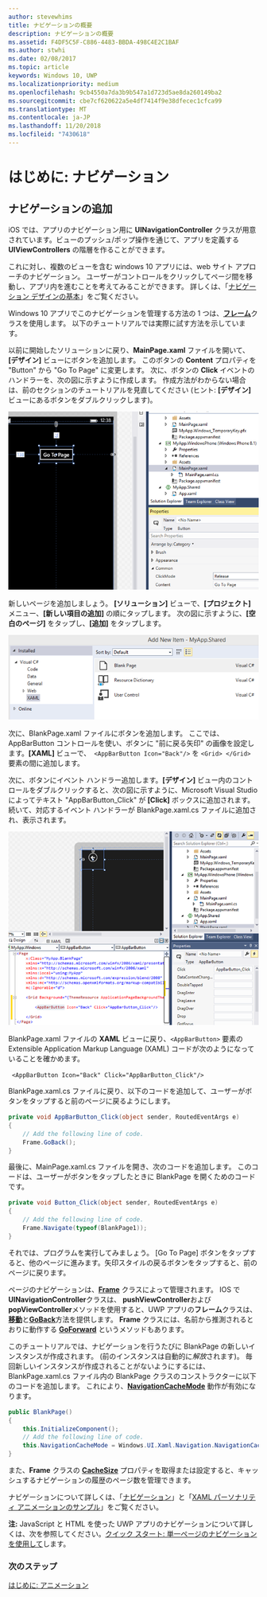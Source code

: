 ```yaml
---
author: stevewhims
title: ナビゲーションの概要
description: ナビゲーションの概要
ms.assetid: F4DF5C5F-C886-4483-BBDA-498C4E2C1BAF
ms.author: stwhi
ms.date: 02/08/2017
ms.topic: article
keywords: Windows 10, UWP
ms.localizationpriority: medium
ms.openlocfilehash: 9cb4550a7da3b9b547a1d723d5ae8da260149ba2
ms.sourcegitcommit: cbe7cf620622a5e4df7414f9e38dfecec1cfca99
ms.translationtype: MT
ms.contentlocale: ja-JP
ms.lasthandoff: 11/20/2018
ms.locfileid: "7430618"
---
```

# <a name="getting-started-navigation"></a>はじめに: ナビゲーション


## <a name="adding-navigation"></a>ナビゲーションの追加

iOS では、アプリのナビゲーション用に **UINavigationController** クラスが用意されています。ビューのプッシュ/ポップ操作を通じて、アプリを定義する **UIViewControllers** の階層を作ることができます。

これに対し、複数のビューを含む windows 10 アプリには、web サイト アプローチのナビゲーション。 ユーザーがコントロールをクリックしてページ間を移動し、アプリ内を進むことを考えてみることができます。 詳しくは、「[ナビゲーション デザインの基本](https://msdn.microsoft.com/library/windows/apps/dn958438)」をご覧ください。

Windows 10 アプリでこのナビゲーションを管理する方法の 1 つは、[**フレーム**](https://msdn.microsoft.com/library/windows/apps/br242682)クラスを使用します。 以下のチュートリアルでは実際に試す方法を示しています。

以前に開始したソリューションに戻り、**MainPage.xaml** ファイルを開いて、**[デザイン]** ビューにボタンを追加します。 このボタンの **Content** プロパティを "Button" から "Go To Page" に変更します。 次に、ボタンの **Click** イベントのハンドラーを、次の図に示すように作成します。 作成方法がわからない場合は、前のセクションのチュートリアルを見直してください (ヒント: **[デザイン]** ビューにあるボタンをダブルクリックします)。

![Visual Studio でのボタンとそのクリック イベントの追加](images/ios-to-uwp/vs-go-to-page.png)

新しいページを追加しましょう。 **[ソリューション]** ビューで、**[プロジェクト]** メニュー、**[新しい項目の追加]** の順にタップします。 次の図に示すように、**[空白のページ]** をタップし、**[追加]** をタップします。

![Visual Studio での新しいページの追加](images/ios-to-uwp/vs-add-new-page.png)

次に、BlankPage.xaml ファイルにボタンを追加します。 ここでは、AppBarButton コントロールを使い、ボタンに "前に戻る矢印" の画像を設定します。**[XAML]** ビューで、` <AppBarButton Icon="Back"/>` を `<Grid> </Grid>` 要素の間に追加します。

次に、ボタンにイベント ハンドラー追加します。**[デザイン]** ビュー内のコントロールをダブルクリックすると、次の図に示すように、Microsoft Visual Studio によってテキスト "AppBarButton\_Click" が **[Click]** ボックスに追加されます。続いて、対応するイベント ハンドラーが BlankPage.xaml.cs ファイルに追加され、表示されます。

![Visual Studio での戻るボタンとそのクリック イベントの追加](images/ios-to-uwp/vs-add-back-button.png)

BlankPage.xaml ファイルの **XAML** ビューに戻り、`<AppBarButton>` 要素の Extensible Application Markup Language (XAML) コードが次のようになっていることを確かめます。

` <AppBarButton Icon="Back" Click="AppBarButton_Click"/>`

BlankPage.xaml.cs ファイルに戻り、以下のコードを追加して、ユーザーがボタンをタップすると前のページに戻るようにします。

```csharp
private void AppBarButton_Click(object sender, RoutedEventArgs e)
{
    // Add the following line of code.    
    Frame.GoBack();
}
```

最後に、MainPage.xaml.cs ファイルを開き、次のコードを追加します。 このコードは、ユーザーがボタンをタップしたときに BlankPage を開くためのコードです。

```csharp
private void Button_Click(object sender, RoutedEventArgs e)
{
    // Add the following line of code.
    Frame.Navigate(typeof(BlankPage1));
}
```

それでは、プログラムを実行してみましょう。 [Go To Page] ボタンをタップすると、他のページに進みます。矢印スタイルの戻るボタンをタップすると、前のページに戻ります。

ページのナビゲーションは、[**Frame**](https://msdn.microsoft.com/library/windows/apps/br242682) クラスによって管理されます。 IOS で**UINavigationController**クラスは、 **pushViewController**および**popViewController**メソッドを使用すると、UWP アプリの**フレーム**クラスは、[**移動**](https://msdn.microsoft.com/library/windows/apps/br242694)と[**GoBack**](https://msdn.microsoft.com/library/windows/apps/dn996568)方法を提供します。 **Frame** クラスには、名前から推測されるとおりに動作する [**GoForward**](https://msdn.microsoft.com/library/windows/apps/br242693) というメソッドもあります。

このチュートリアルでは、ナビゲーションを行うたびに BlankPage の新しいインスタンスが作成されます。 (前のインスタンスは自動的に*解放*されます)。 毎回新しいインスタンスが作成されることがないようにするには、BlankPage.xaml.cs ファイル内の BlankPage クラスのコンストラクターに以下のコードを追加します。 これにより、[**NavigationCacheMode**](https://msdn.microsoft.com/library/windows/apps/br227506) 動作が有効になります。

```csharp
public BlankPage()
{
    this.InitializeComponent();
    // Add the following line of code.
    this.NavigationCacheMode = Windows.UI.Xaml.Navigation.NavigationCacheMode.Enabled;
}
```

また、**Frame** クラスの [**CacheSize**](https://msdn.microsoft.com/library/windows/apps/br242683) プロパティを取得または設定すると、キャッシュするナビゲーションの履歴のページ数を管理できます。

ナビゲーションについて詳しくは、「[ナビゲーション](https://msdn.microsoft.com/library/windows/apps/mt187344)」と「[XAML パーソナリティ アニメーションのサンプル](http://go.microsoft.com/fwlink/p/?LinkID=242401)」をご覧ください。

**注:** JavaScript と HTML を使った UWP アプリのナビゲーションについて詳しくは、次を参照してください。[クイック スタート: 単一ページのナビゲーションを使用して](https://msdn.microsoft.com/library/windows/apps/hh452768)します。
 
### <a name="next-step"></a>次のステップ

[はじめに: アニメーション](getting-started-animation.md)

